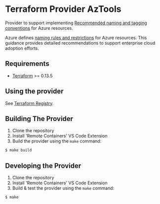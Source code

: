 Terraform Provider AzTools
==================

Provider to support implementing [Recommended naming and tagging conventions](https://docs.microsoft.com/en-us/azure/cloud-adoption-framework/ready/azure-best-practices/naming-and-tagging) for Azure resources.

Azure defines [naming rules and restrictions](https://docs.microsoft.com/en-us/azure/azure-resource-manager/management/resource-name-rules) for Azure resources. This guidance provides detailed recommendations to support enterprise cloud adoption efforts.

Requirements
------------

-	[Terraform](https://www.terraform.io/downloads.html) >= 0.13.5

Using the provider
----------------------

See [Terraform Registry](https://registry.terraform.io/providers/glueckkanja/aztools/latest).

Building The Provider
---------------------

1. Clone the repository
1. Install 'Remote Containers' VS Code Extension
1. Build the provider using the `make` command: 
```sh
$ make build
```

Developing the Provider
---------------------------

1. Clone the repository
1. Install 'Remote Containers' VS Code Extension
1. Build & test the provider using the `make` command: 
```sh
$ make
```